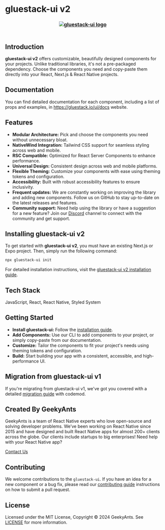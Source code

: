 # gluestack-ui v2

<h3 align="center">
  <a href="https://github.com/gluestack/gluestack-ui">
    <img src="https://raw.githubusercontent.com/gluestack/gluestack-ui/main/img/gluestack-banner.png" alt="gluestack-ui logo" >
  </a>
  <br>
  <br>
</h3>

## Introduction

**gluestack-ui v2** offers customizable, beautifully designed components for your projects. Unlike traditional libraries, it's not a pre-packaged dependency. Choose the components you need and copy-paste them directly into your React, Next.js & React Native projects.

## Documentation

You can find detailed documentation for each component, including a list of props and examples, in https://gluestack.io/ui/docs website.

## Features

- **Modular Architecture:** Pick and choose the components you need without unnecessary bloat.
- **NativeWind Integration:** Tailwind CSS support for seamless styling across web and mobile.
- **RSC Compatible:** Optimized for React Server Components to enhance performance.
- **Universal Design:** Consistent design across web and mobile platforms.
- **Flexible Theming:** Customize your components with ease using theming tokens and configuration.
- **Accessibility:** Built with robust accessibility features to ensure inclusivity.
- **Frequent updates:** We are constantly working on improving the library and adding new components. Follow us on GitHub to stay up-to-date on the latest releases and features.
- **Community support:** Need help using the library or have a suggestion for a new feature? Join our [Discord](https://discord.com/invite/95qQ84nf6f) channel to connect with the community and get support.

## Installing **gluestack-ui v2**

To get started with **gluestack-ui v2**, you must have an existing Next.js or Expo project. Then, simply run the following command:

```bash
npx gluestack-ui init
```

For detailed installation instructions, visit the [gluestack-ui v2 installation guide](https://gluestack.io/ui/docs/home/getting-started/installation).

## Tech Stack

JavaScript, React, React Native, Styled System

## Getting Started

- **Install gluestack-ui:** Follow the [installation guide](https://gluestack.io/ui/docs/home/getting-started/installation).
- **Add Components:** Use our CLI to add components to your project, or simply copy-paste from our documentation.
- **Customize:** Tailor the components to fit your project's needs using theming tokens and configuration.
- **Build:** Start building your app with a consistent, accessible, and high-performance UI.

## Migration from gluestack-ui v1

If you're migrating from gluestack-ui v1, we've got you covered with a detailed [migration guide](https://gluestack.io/ui/docs/home/overview/upgrade-to-v2) with codemod.

## Created By GeekyAnts

GeekyAnts is a team of React Native experts who love open-source and solving developer problems. We’ve been working on React Native since 2015 and have designed and built React Native apps for almost 200+ clients across the globe. Our clients include startups to big enterprises! Need help with your React Native app?

[Contact Us](https://geekyants.com/?utm_source=gluestack_github&utm_medium=read_me&utm_campaign=gluestack_integration)

## Contributing

We welcome contributions to the `gluestack-ui`. If you have an idea for a new component or a bug fix, please read our [contributing guide](./CONTRIBUTING.md) instructions on how to submit a pull request.

## License

Licensed under the MIT License, Copyright © 2024 GeekyAnts. See [LICENSE](https://github.com/gluestack/gluestack-ui/blob/main/LICENSE) for more information.

